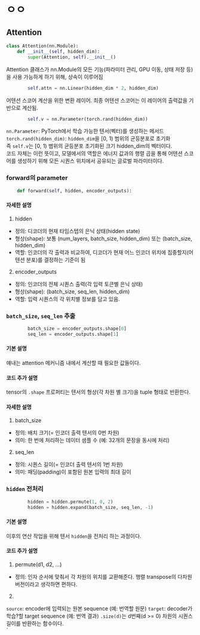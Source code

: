 # ㅇㅇ

## Attention

```py
class Attention(nn.Module):
    def __init__(self, hidden_dim):
        super(Attention, self).__init__()
```
Attention 클래스가 nn.Module의 모든 기능(파라미터 관리, GPU 이동, 상태 저장 등)을 사용 가능하게 하기 위해, 상속이 이루어짐
```py
        self.attn = nn.Linear(hidden_dim * 2, hidden_dim)
```
어텐션 스코어 계산을 위한 변환 레이어. 최종 어텐션 스코어는 이 레이어의 출력값을 기반으로 계산됨.
```py
        self.v = nn.Parameter(torch.rand(hidden_dim))
```
`nn.Parameter`: PyTorch에서 학습 가능한 텐서(벡터)를 생성하는 메서드\
`torch.rand(hidden_dim)`:  `hidden_dim`을 [0, 1) 범위의 균등분포로 초기화\
즉 `self.v`는 [0, 1) 범위의 균등분포 초기화된 크기 hidden_dim의 벡터이다.\
코드 자체는 이런 뜻이고, 모델에서의 역할은 에너지 값과의 행렬 곱을 통해 어텐션 스코어를 생성하기 위해 모든 시퀀스 위치에서 공유되는 글로벌 파라미터이다. 

### forward의 parameter
```py
    def forward(self, hidden, encoder_outputs):
```
#### 자세한 설명
1. hidden
- 정의: 디코더의 현재 타임스텝의 은닉 상태(hidden state)
- 형상(shape): 보통 (num_layers, batch_size, hidden_dim) 또는 (batch_size, hidden_dim)
- 역할: 인코더의 각 출력과 비교하여, 디코더가 현재 어느 인코더 위치에 집중할지(어텐션 분포)를 결정하는 기준이 됨
2. encoder_outputs
- 정의: 인코더의 전체 시퀀스 출력(각 입력 토큰별 은닉 상태)
- 형상(shape): (batch_size, seq_len, hidden_dim)
- 역할: 입력 시퀀스의 각 위치별 정보를 담고 있음.
### `batch_size`, `seq_len` 추출
```py
        batch_size = encoder_outputs.shape[0]
        seq_len = encoder_outputs.shape[1]
```
#### 기본 설명
얘내는 attention 메커니즘 내에서 계산할 때 필요한 값들이다.
#### 코드 추가 설명
tensor의 `.shape` 프로퍼티는 텐서의 형상(각 차원 별 크기)을 tuple 형태로 반환한다.
#### 자세한 설명
1. batch_size
- 정의: 배치 크기(= 인코더 출력 텐서의 0번 차원)
- 의미: 한 번에 처리하는 데이터 샘플 수 (예: 32개의 문장을 동시에 처리)
2. seq_len
- 정의: 시퀀스 길이(= 인코더 출력 텐서의 1번 차원)
- 의미: 패딩(padding)이 포함된 원본 입력의 최대 길이
### `hidden` 전처리
```py
        hidden = hidden.permute(1, 0, 2) 
        hidden = hidden.expand(batch_size, seq_len, -1)
```
#### 기본 설명
이후의 연산 작업을 위해 텐서 `hidden`을 전처리 하는 과정이다.
#### 코드 추가 설명
1. permute(d1, d2, ...)
- 정의: 인자 순서에 맞춰서 각 차원의 위치를 교환해준다. 행렬 transpose의 다차원 버전이라고 생각하면 편하다.
2. 



`source`: encoder에 입력되는 원본 sequence (예: 번역할 원문)
`target`: decoder가 학습?할 target sequence (예: 번역 결과)
`.size(d)`는 d번째(d >= 0) 차원의 시퀀스 길이를 반환하는 함수이다.\
`
